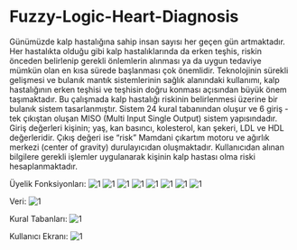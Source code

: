 # Fuzzy-Logic-Heart-Diagnosis
Günümüzde kalp hastalığına sahip insan sayısı her geçen gün artmaktadır. Her hastalıkta olduğu gibi kalp hastalıklarında da erken teşhis, riskin önceden belirlenip gerekli önlemlerin alınması ya da uygun tedaviye mümkün olan en kısa sürede başlanması çok önemlidir. Teknolojinin sürekli gelişmesi ve bulanık mantık sistemlerinin sağlık alanındaki kullanımı,  kalp hastalığının erken teşhisi ve teşhisin doğru konması açısından büyük önem taşımaktadır. Bu çalışmada kalp hastalığı riskinin belirlenmesi üzerine bir bulanık sistem tasarlanmıştır. Sistem 24 kural tabanından oluşur ve 6 giriş - tek çıkıştan oluşan MISO (Multi Input Single Output) sistem yapısındadır. Giriş değerleri kişinin; yaş, kan basıncı, kolesterol, kan şekeri, LDL ve HDL değerleridir. Çıkış değeri ise “risk” Mamdani çıkartım motoru ve ağırlık merkezi (center of gravity) durulayıcıdan oluşmaktadır. Kullanıcıdan alınan bilgilere gerekli işlemler uygulanarak kişinin kalp hastası olma riski hesaplanmaktadır.

Üyelik Fonksiyonları:
![1](1.PNG)
![1](2.PNG)
![1](3.PNG)
![1](4.PNG)
![1](5.PNG)
![1](6.PNG)
![1](7.PNG)
![1](8.PNG)

Veri:
![1](10.PNG)

Kural Tabanları:
![1](9.PNG)

Kullanıcı Ekranı:
![1](11.PNG)




